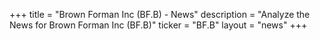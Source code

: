 +++
title = "Brown Forman Inc (BF.B) - News"
description = "Analyze the News for Brown Forman Inc (BF.B)"
ticker = "BF.B"
layout = "news"
+++

